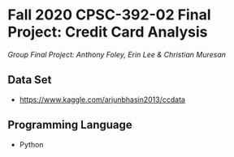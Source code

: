 # Fall 2020 CPSC-392-02 Final Project: Credit Card Analysis
*Group Final Project: Anthony Foley, Erin Lee & Christian Muresan*

## Data Set
- https://www.kaggle.com/arjunbhasin2013/ccdata

## Programming Language
- Python
